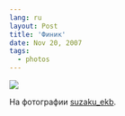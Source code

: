 ```yaml
---
lang: ru
layout: Post
title: 'Финик'
date: Nov 20, 2007
tags:
  - photos
---
```


![](/images/blog/sapegin-artem-20d-2007-05-12-328-2873.jpg)

На фотографии [suzaku_ekb](http://suzaku-ekb.livejournal.com/).

